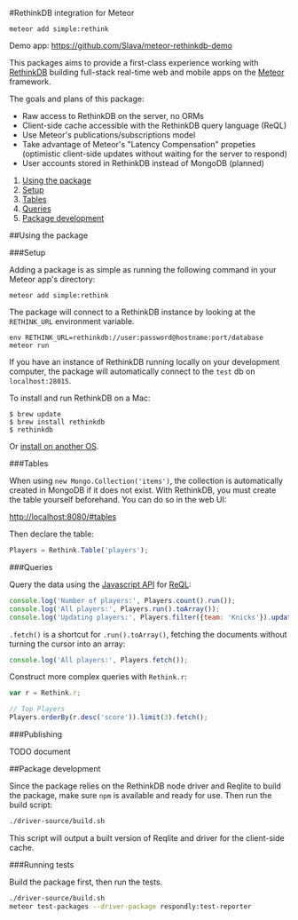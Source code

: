 #RethinkDB integration for Meteor

```
meteor add simple:rethink
```

Demo app: https://github.com/Slava/meteor-rethinkdb-demo

This packages aims to provide a first-class experience working with
[RethinkDB](https://rethinkdb.com) building full-stack real-time web and mobile
apps on the [Meteor](https://meteor.com) framework.

The goals and plans of this package:

- Raw access to RethinkDB on the server, no ORMs
- Client-side cache accessible with the RethinkDB query language (ReQL)
- Use Meteor's publications/subscriptions model
- Take advantage of Meteor's "Latency Compensation" propeties (optimistic
  client-side updates without waiting for the server to respond)
- User accounts stored in RethinkDB instead of MongoDB (planned)

1. [Using the package](#using-the-package)
  1. [Setup](#setup)
  1. [Tables](#tables)
  1. [Queries](#queries)
1. [Package development](#package-development)

##Using the package

###Setup

Adding a package is as simple as running the following command in your Meteor
app's directory:

```
meteor add simple:rethink
```

The package will connect to a RethinkDB instance by looking at the `RETHINK_URL`
environment variable.

```
env RETHINK_URL=rethinkdb://user:password@hostname:port/database meteor run
```

If you have an instance of RethinkDB running locally on your development
computer, the package will automatically connect to the `test` db on `localhost:28015`.

To install and run RethinkDB on a Mac:

```
$ brew update
$ brew install rethinkdb
$ rethinkdb
```

Or [install on another OS](http://rethinkdb.com/docs/install/).

###Tables

When using `new Mongo.Collection('items')`, the collection is automatically
created in MongoDB if it does not exist. With RethinkDB, you must create the table
yourself beforehand. You can do so in the web UI:

[http://localhost:8080/#tables](http://localhost:8080/#tables)

Then declare the table:

```javascript
Players = Rethink.Table('players');
```

###Queries

Query the data using the
[Javascript API](http://www.rethinkdb.com/api/javascript/) for [ReQL](http://rethinkdb.com/docs/introduction-to-reql/):

```javascript
console.log('Number of players:', Players.count().run());
console.log('All players:', Players.run().toArray());
console.log('Updating players:', Players.filter({team: 'Knicks'}).update({city: 'NYC'}).run());
```

`.fetch()` is a shortcut for `.run().toArray()`, fetching the documents without
turning the cursor into an array:

```javascript
console.log('All players:', Players.fetch());
```

Construct more complex queries with `Rethink.r`:

```javascript
var r = Rethink.r;

// Top Players
Players.orderBy(r.desc('score')).limit(3).fetch();
```

###Publishing

TODO document

##Package development

Since the package relies on the RethinkDB node driver and Reqlite to build the
package, make sure `npm` is available and ready for use. Then run the build
script:

```bash
./driver-source/build.sh
```

This script will output a built version of Reqlite and driver for the
client-side cache.

###Running tests

Build the package first, then run the tests.

```bash
./driver-source/build.sh
meteor test-packages --driver-package respondly:test-reporter
```


